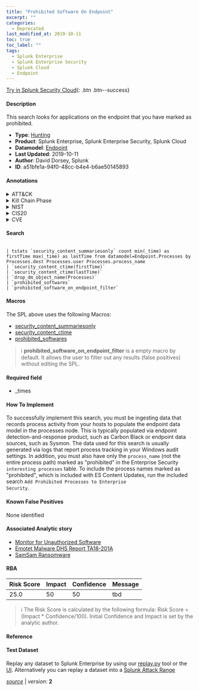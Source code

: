 ```yaml
---
title: "Prohibited Software On Endpoint"
excerpt: ""
categories:
  - Deprecated
last_modified_at: 2019-10-11
toc: true
toc_label: ""
tags:
  - Splunk Enterprise
  - Splunk Enterprise Security
  - Splunk Cloud
  - Endpoint
---
```




[Try in Splunk Security Cloud](https://www.splunk.com/en_us/products/cyber-security.html){: .btn .btn--success}

#### Description

This search looks for applications on the endpoint that you have marked as prohibited.

- **Type**: [Hunting](https://github.com/splunk/security_content/wiki/Detection-Analytic-Types)
- **Product**: Splunk Enterprise, Splunk Enterprise Security, Splunk Cloud
- **Datamodel**: [Endpoint](https://docs.splunk.com/Documentation/CIM/latest/User/Endpoint)
- **Last Updated**: 2019-10-11
- **Author**: David Dorsey, Splunk
- **ID**: a51bfe1a-94f0-48cc-b4e4-b6ae50145893


#### Annotations

<details>
  <summary>ATT&CK</summary>

<div markdown="1">

</div>
</details>


<details>
  <summary>Kill Chain Phase</summary>

<div markdown="1">

* Installation
* Command & Control
* Actions on Objectives


</div>
</details>


<details>
  <summary>NIST</summary>

<div markdown="1">

* ID.AM
* PR.DS



</div>
</details>

<details>
  <summary>CIS20</summary>

<div markdown="1">

* CIS 2



</div>
</details>

<details>
  <summary>CVE</summary>

<div markdown="1">


</div>
</details>

#### Search 

```

| tstats `security_content_summariesonly` count min(_time) as firstTime max(_time) as lastTime from datamodel=Endpoint.Processes by Processes.dest Processes.user Processes.process_name 
| `security_content_ctime(firstTime)`
| `security_content_ctime(lastTime)` 
| `drop_dm_object_name(Processes)` 
| `prohibited_softwares` 
| `prohibited_software_on_endpoint_filter`
```

#### Macros
The SPL above uses the following Macros:
* [security_content_summariesonly](https://github.com/splunk/security_content/blob/develop/macros/security_content_summariesonly.yml)
* [security_content_ctime](https://github.com/splunk/security_content/blob/develop/macros/security_content_ctime.yml)
* [prohibited_softwares](https://github.com/splunk/security_content/blob/develop/macros/prohibited_softwares.yml)

> :information_source:
> **prohibited_software_on_endpoint_filter** is a empty macro by default. It allows the user to filter out any results (false positives) without editing the SPL.

#### Required field
* _times


#### How To Implement
To successfully implement this search, you must be ingesting data that records process activity from your hosts to populate the endpoint data model in the processes node. This is typically populated via endpoint detection-and-response product, such as Carbon Black or endpoint data sources, such as Sysmon. The data used for this search is usually generated via logs that report process tracking in your Windows audit settings. In addition, you must also have only the `process_name` (not the entire process path) marked as "prohibited" in the Enterprise Security `interesting processes` table. To include the process names marked as "prohibited", which is included with ES Content Updates, run the included search <code>Add Prohibited Processes to Enterprise Security</code>.

#### Known False Positives
None identified

#### Associated Analytic story
* [Monitor for Unauthorized Software](/stories/monitor_for_unauthorized_software)
* [Emotet Malware  DHS Report TA18-201A ](/stories/emotet_malware__dhs_report_ta18-201a_)
* [SamSam Ransomware](/stories/samsam_ransomware)




#### RBA

| Risk Score  | Impact      | Confidence   | Message      |
| ----------- | ----------- |--------------|--------------|
| 25.0 | 50 | 50 | tbd |


> :information_source:
> The Risk Score is calculated by the following formula: Risk Score = (Impact * Confidence/100). Initial Confidence and Impact is set by the analytic author. 

#### Reference


#### Test Dataset
Replay any dataset to Splunk Enterprise by using our [replay.py](https://github.com/splunk/attack_data#using-replaypy) tool or the [UI](https://github.com/splunk/attack_data#using-ui).
Alternatively you can replay a dataset into a [Splunk Attack Range](https://github.com/splunk/attack_range#replay-dumps-into-attack-range-splunk-server)



[*source*](https://github.com/splunk/security_content/tree/develop/detections/deprecated/prohibited_software_on_endpoint.yml) \| *version*: **2**